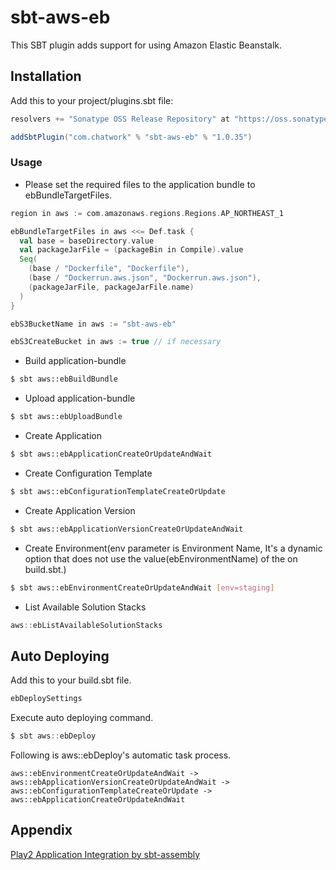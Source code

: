 # sbt-aws-eb

This SBT plugin adds support for using Amazon Elastic Beanstalk.

## Installation

Add this to your project/plugins.sbt file:

```scala
resolvers += "Sonatype OSS Release Repository" at "https://oss.sonatype.org/content/repositories/releases/"

addSbtPlugin("com.chatwork" % "sbt-aws-eb" % "1.0.35")
```

### Usage

- Please set the required files to the application bundle to ebBundleTargetFiles.

```scala
region in aws := com.amazonaws.regions.Regions.AP_NORTHEAST_1

ebBundleTargetFiles in aws <<= Def.task {
  val base = baseDirectory.value
  val packageJarFile = (packageBin in Compile).value
  Seq(
    (base / "Dockerfile", "Dockerfile"),
    (base / "Dockerrun.aws.json", "Dockerrun.aws.json"),
    (packageJarFile, packageJarFile.name)
  )
}

ebS3BucketName in aws := "sbt-aws-eb"

ebS3CreateBucket in aws := true // if necessary
```

- Build application-bundle

```sh
$ sbt aws::ebBuildBundle
```

- Upload application-bundle

```sh
$ sbt aws::ebUploadBundle
```

- Create Application

```sh
$ sbt aws::ebApplicationCreateOrUpdateAndWait
```

- Create Configuration Template

```sh
$ sbt aws::ebConfigurationTemplateCreateOrUpdate
```

- Create Application Version 

```sh
$ sbt aws::ebApplicationVersionCreateOrUpdateAndWait
```

- Create Environment(env parameter is Environment Name, It's a dynamic option that does not use the value(ebEnvironmentName) of the on build.sbt.)

```sh
$ sbt aws::ebEnvironmentCreateOrUpdateAndWait [env=staging]
```

- List Available Solution Stacks

```scala
aws::ebListAvailableSolutionStacks
```

## Auto Deploying

Add this to your build.sbt file.

```scala
ebDeploySettings
```

Execute auto deploying command.

```scala
$ sbt aws::ebDeploy
```

Following is aws::ebDeploy's automatic task process.

```
aws::ebEnvironmentCreateOrUpdateAndWait -> aws::ebApplicationVersionCreateOrUpdateAndWait -> aws::ebConfigurationTemplateCreateOrUpdate -> aws::ebApplicationCreateOrUpdateAndWait
```

## Appendix
      
[Play2 Application Integration by sbt-assembly](src/sbt-test/sbt-aws-eb/play-sample-scala-sbt-assembly)

